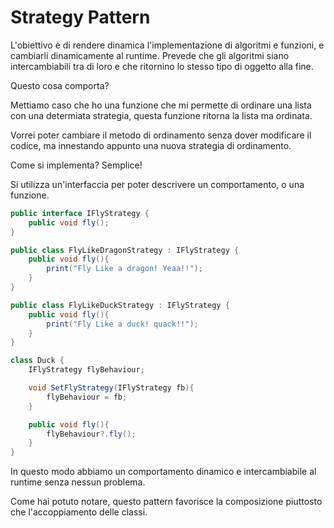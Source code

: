 Strategy Pattern
===

L'obiettivo è di rendere dinamica l'implementazione di algoritmi e funzioni, e cambiarli dinamicamente al runtime. Prevede che gli algoritmi siano intercambiabili tra di loro e che ritornino lo stesso tipo di oggetto alla fine.

Questo cosa comporta?

Mettiamo caso che ho una funzione che mi permette di ordinare una lista con una determiata strategia, questa funzione ritorna la lista ma ordinata.

Vorrei poter cambiare il metodo di ordinamento senza dover modificare il codice, ma innestando appunto una nuova strategia di ordinamento.

Come si implementa? Semplice!

Si utilizza un'interfaccia per poter descrivere un comportamento, o una funzione.

```csharp
public interface IFlyStrategy {
	public void fly();
}

public class FlyLikeDragonStrategy : IFlyStrategy {
	public void fly(){
		print("Fly Like a dragon! Yeaa!!");
	}
}

public class FlyLikeDuckStrategy : IFlyStrategy {
	public void fly(){
		print("Fly Like a duck! quack!!");
	}
}

class Duck {
	IFlyStrategy flyBehaviour;

	void SetFlyStrategy(IFlyStrategy fb){
		flyBehaviour = fb;
	}

	public void fly(){
		flyBehaviour?.fly();
	}
}
```

In questo modo abbiamo un comportamento dinamico e intercambiabile al runtime senza nessun problema.

Come hai potuto notare, questo pattern favorisce la composizione piuttosto che l'accoppiamento delle classi.